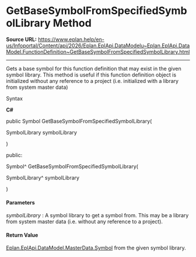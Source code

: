 # GetBaseSymbolFromSpecifiedSymbolLibrary Method

**Source URL:** https://www.eplan.help/en-us/Infoportal/Content/api/2026/Eplan.EplApi.DataModelu~Eplan.EplApi.DataModel.FunctionDefinition~GetBaseSymbolFromSpecifiedSymbolLibrary.html

---

Gets a base symbol for this function definition that may exist in the given symbol library. This method is useful if this function definition object is initialized without any reference to a project (i.e. initialized with a library from system master data)

Syntax

**C#**



public Symbol GetBaseSymbolFromSpecifiedSymbolLibrary( 

   SymbolLibrary symbolLibrary

)

public:

Symbol^ GetBaseSymbolFromSpecifiedSymbolLibrary( 

   SymbolLibrary^ symbolLibrary

)


#### Parameters

*symbolLibrary*
:   A symbol library to get a symbol from. This may be a library from system master data (i.e. without any reference to a project).

#### Return Value

[Eplan.EplApi.DataModel.MasterData.Symbol](Eplan.EplApi.DataModelu~Eplan.EplApi.DataModel.MasterData.Symbol.html) from the given symbol library.
